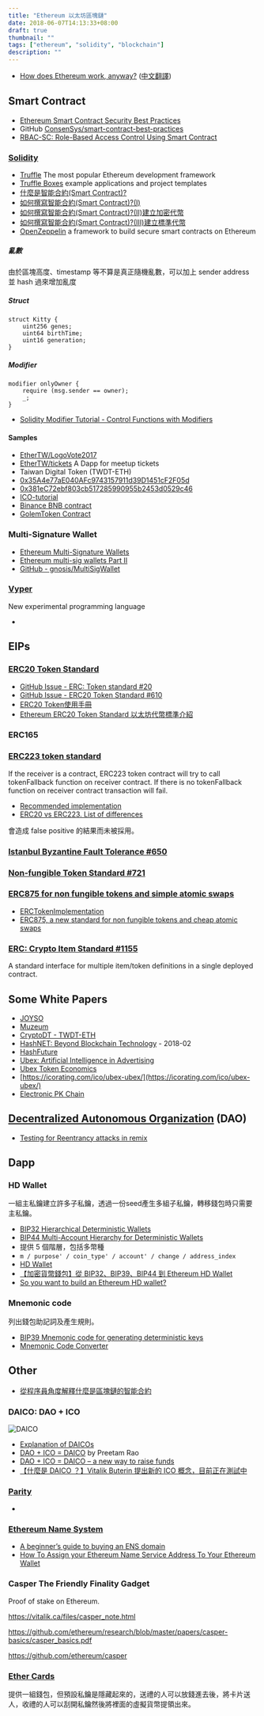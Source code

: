 ```yaml
---
title: "Ethereum 以太坊區塊鏈"
date: 2018-06-07T14:13:33+08:00
draft: true
thumbnail: ""
tags: ["ethereum", "solidity", "blockchain"]
description: ""
---
```


* [How does Ethereum work, anyway?](https://medium.com/@preethikasireddy/how-does-ethereum-work-anyway-22d1df506369) ([中文翻譯](https://mp.weixin.qq.com/s?__biz=MzU2ODQzNzAyNQ==&mid=2247484235&idx=1&sn=f575a7701df76c8a7d7a4d70796373db))

## Smart Contract

* [Ethereum Smart Contract Security Best Practices](https://consensys.github.io/smart-contract-best-practices/)
 * GitHub [ConsenSys/smart-contract-best-practices](https://github.com/ConsenSys/smart-contract-best-practices)
* [RBAC-SC: Role-Based Access Control Using Smart Contract](https://ieeexplore.ieee.org/document/8307397/)

### [Solidity](https://solidity.readthedocs.io/en/latest/)

* [Truffle](http://truffleframework.com) The most popular Ethereum development framework
 * [Truffle Boxes](https://truffleframework.com/boxes) example applications and project templates
* [什麼是智能合約(Smart Contract)?](https://blog.gasolin.idv.tw/2017/09/02/what-is-smart-contract/)
* [如何撰寫智能合約(Smart Contract)?(I)](https://blog.gasolin.idv.tw/2017/09/06/howto-write-a-smart-contract/)
* [如何撰寫智能合約(Smart Contract)?(II)建立加密代幣](https://blog.gasolin.idv.tw/2017/09/11/howto-write-a-simple-token/)
* [如何撰寫智能合約(Smart Contract)?(III)建立標準代幣](https://blog.gasolin.idv.tw/2017/09/16/howto-write-an-erc20-compatible-token/)
* [OpenZeppelin](https://github.com/OpenZeppelin/openzeppelin-solidity) a framework to build secure smart contracts on Ethereum

##### 亂數

由於區塊高度、timestamp 等不算是真正隨機亂數，可以加上 sender address 並 hash 過來增加亂度

##### Struct

```
struct Kitty {
    uint256 genes;
    uint64 birthTime;
    uint16 generation;
}
```

##### Modifier

```
modifier onlyOwner {
    require (msg.sender == owner);
    _;
}
```
* [Solidity Modifier Tutorial - Control Functions with Modifiers](https://coursetro.com/posts/code/101/Solidity-Modifier-Tutorial---Control-Functions-with-Modifiers)


#### Samples
* [EtherTW/LogoVote2017](https://github.com/EtherTW/LogoVote2017)
* [EtherTW/tickets](https://github.com/EtherTW/tickets) A Dapp for meetup tickets
* Taiwan Digital Token (TWDT-ETH)
 * [0x35A4e77aE040AFc9743157911d39D1451cF2F05d](https://etherscan.io/address/0x35a4e77ae040afc9743157911d39d1451cf2f05d)
 * [0x381eC72ebf803cb517285990955b2453d0529c46](https://etherscan.io/address/0x381ec72ebf803cb517285990955b2453d0529c46)
* [ICO-tutorial](https://github.com/bitfwdcommunity/ICO-tutorial/blob/master/ico-contract.sol)
* [Binance BNB contract](https://etherscan.io/address/0xB8c77482e45F1F44dE1745F52C74426C631bDD52#code)
* [GolemToken Contract](https://etherscan.io/address/0xa74476443119A942dE498590Fe1f2454d7D4aC0d)

### Multi-Signature Wallet

* [Ethereum Multi-Signature Wallets](https://medium.com/hellogold/ethereum-multi-signature-wallets-77ab926ab63b)
* [Ethereum multi-sig wallets Part II](https://medium.com/hellogold/ethereum-multi-sig-wallets-part-ii-19077f6280a)
* [GitHub - gnosis/MultiSigWallet](https://github.com/gnosis/MultiSigWallet)

### [Vyper](https://github.com/ethereum/vyper)

New experimental programming language

* 

## EIPs

### [ERC20 Token Standard](https://theethereum.wiki/w/index.php/ERC20_Token_Standard)

* [GitHub Issue - ERC: Token standard #20](https://github.com/ethereum/EIPs/issues/20)
* [GitHub Issue - ERC20 Token Standard #610](https://github.com/ethereum/EIPs/pull/610)
* [ERC20 Token使用手冊](https://medium.com/taipei-ethereum-meetup/3d7871c58bea)
* [Ethereum ERC20 Token Standard 以太坊代幣標準介紹](https://medium.com/hackoin-taiwan/b7bc58171021)

### ERC165

### [ERC223 token standard](https://github.com/ethereum/EIPs/issues/223)

If the receiver is a contract, ERC223 token contract will try to call tokenFallback function on receiver contract. If there is no tokenFallback function on receiver contract transaction will fail.

* [Recommended implementation](https://github.com/Dexaran/ERC223-token-standard/tree/Recommended)
* [ERC20 vs ERC223. List of differences](https://ethereum.stackexchange.com/questions/17054/erc20-vs-erc223-list-of-differences)

會造成 false positive 的結果而未被採用。

### [Istanbul Byzantine Fault Tolerance #650](https://github.com/ethereum/EIPs/issues/650)

### [Non-fungible Token Standard #721](https://github.com/ethereum/eips/issues/721)

### [ERC875 for non fungible tokens and simple atomic swaps](https://github.com/ethereum/EIPs/issues/875) 

* [ERCTokenImplementation](https://github.com/alpha-wallet/ERC875-Example)
* [ERC875, a new standard for non fungible tokens and cheap atomic swaps](https://medium.com/alphawallet/erc875-a-new-standard-for-non-fungible-tokens-and-cheap-atomic-swaps-93ab85b9e7f9)

### [ERC: Crypto Item Standard #1155](https://github.com/ethereum/EIPs/issues/1155)

A standard interface for multiple item/token definitions in a single deployed contract.

## Some White Papers

* [JOYSO](https://joyso.io/whitepaper_zh-TW.pdf)
* [Muzeum](https://medium.com/@muzeumproject/white-paper-2cee4b0f2205)
* [CryptoDT - TWDT-ETH](https://www.cryptodt.io/pdf/TWDT_Proposals_V1.5.pdf)
* [HashNET: Beyond Blockchain Technology](https://tolar.io/wp-content/uploads/2018/06/HashNET_whitepaper_v03.pdf) - 2018-02
* [HashFuture](https://www.hashfuture.io/static/images/White_Paper.pdf)
* [Ubex: Artificial Intelligence in Advertising](https://icorating.com/upload/whitepaper/14TSNaz1FewCoSV4iYCzKAGpGZsX4XshZMI0Is9L.pdf)
 * [Ubex Token Economics](https://www.ubex.com/wp/Ubex-Token-Economics.pdf)
 * [https://icorating.com/ico/ubex-ubex/](https://icorating.com/ico/ubex-ubex/)
* [Electronic PK Chain](http://epc.im/epc.pdf)

## [Decentralized Autonomous Organization](https://www.ethereum.org/dao) (DAO)

* [Testing for Reentrancy attacks in remix](https://ethereum.stackexchange.com/questions/28945/testing-for-reentrancy-attacks-in-remix)

## Dapp

### HD Wallet

一組主私鑰建立許多子私鑰，透過一份seed產生多組子私鑰，轉移錢包時只需要主私鑰。

* [BIP32 Hierarchical Deterministic Wallets](https://github.com/bitcoin/bips/blob/master/bip-0032.mediawiki)
* [BIP44 Multi-Account Hierarchy for Deterministic Wallets](https://github.com/bitcoin/bips/blob/master/bip-0044.mediawiki)
 * 提供 5 個階層，包括多幣種
 * `m / purpose' / coin_type' / account' / change / address_index`
* [HD Wallet](https://medium.com/@bun919tw/hd-wallet-970096a6d72f)
* [【加密貨幣錢包】從 BIP32、BIP39、BIP44 到 Ethereum HD Wallet](https://medium.com/taipei-ethereum-meetup/a40b1c87c1f7)
* [So you want to build an Ethereum HD wallet?](https://medium.com/bitcraft/so-you-want-to-build-an-ethereum-hd-wallet-cb2b7d7e4998)

### Mnemonic code

列出錢包助記詞及產生規則。

* [BIP39 Mnemonic code for generating deterministic keys](https://github.com/bitcoin/bips/blob/master/bip-0039.mediawiki)
* [Mnemonic Code Converter](https://iancoleman.io/bip39/)

## Other

* [從程序員角度解釋什麼是區塊鏈的智能合約](https://block.cc/news/5b04e756ce79d2cf9b5fd683)


### DAICO: DAO + ICO

![DAICO](https://cdn-images-1.medium.com/max/1600/1*3Sgvtv8Sgl6pElCYtchmZw.png)

* [Explanation of DAICOs](https://ethresear.ch/t/explanation-of-daicos/465)
* [DAO + ICO = DAICO](https://medium.com/quillhash/dao-ico-daico-d4be2a39093c) by Preetam Rao
* [DAO + ICO = DAICO – a new way to raise funds](https://www.cointelligence.com/content/dao-ico-daico-a-new-way-to-raise-funds/)
* [【什麼是 DAICO ？】Vitalik Buterin 提出新的 ICO 概念，目前正在測試中](https://www.blocktempo.com/vitalik-new-idea-icos-tested/)

### [Parity](https://www.parity.io/)

* 

### [Ethereum Name System](https://ens.domains/)

* [A beginner’s guide to buying an ENS domain](https://medium.com/the-ethereum-name-service/a-beginners-guide-to-buying-an-ens-domain-3ccac2bdc770)
* [How To Assign your Ethereum Name Service Address To Your Ethereum Wallet](https://steemit.com/beyondbitcoin/@lexikon082/how-to-assign-your-ethereum-name-service-address-to-your-ethereum-wallet)

### Casper The Friendly Finality Gadget

Proof of stake on Ethereum.

https://vitalik.ca/files/casper_note.html

https://github.com/ethereum/research/blob/master/papers/casper-basics/casper_basics.pdf

https://github.com/ethereum/casper

### [Ether Cards](https://ether.cards/)

提供一組錢包，但預設私鑰是隱藏起來的，送禮的人可以放錢進去後，將卡片送人，收禮的人可以刮開私鑰然後將裡面的虛擬貨幣提領出來。

